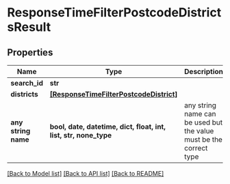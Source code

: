 # ResponseTimeFilterPostcodeDistrictsResult


## Properties
Name | Type | Description | Notes
------------ | ------------- | ------------- | -------------
**search_id** | **str** |  | 
**districts** | [**[ResponseTimeFilterPostcodeDistrict]**](ResponseTimeFilterPostcodeDistrict.md) |  | 
**any string name** | **bool, date, datetime, dict, float, int, list, str, none_type** | any string name can be used but the value must be the correct type | [optional]

[[Back to Model list]](../README.md#documentation-for-models) [[Back to API list]](../README.md#documentation-for-api-endpoints) [[Back to README]](../README.md)


